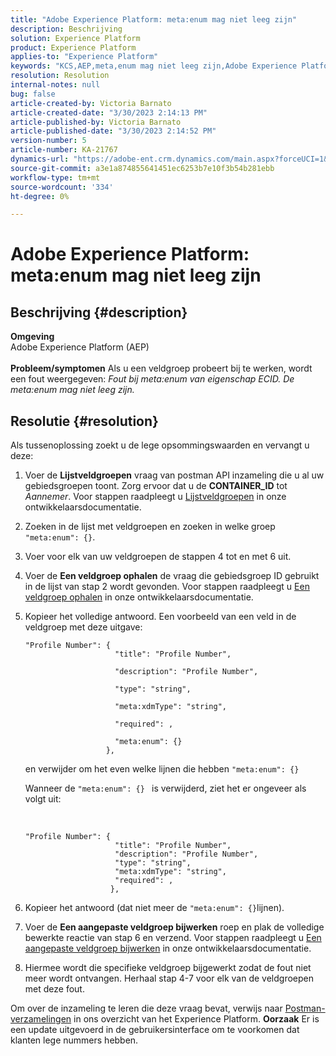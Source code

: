 ```yaml
---
title: "Adobe Experience Platform: meta:enum mag niet leeg zijn"
description: Beschrijving
solution: Experience Platform
product: Experience Platform
applies-to: "Experience Platform"
keywords: "KCS,AEP,meta,enum mag niet leeg zijn,Adobe Experience Platform,update veldgroepen,tijdelijke oplossing,problemen"
resolution: Resolution
internal-notes: null
bug: false
article-created-by: Victoria Barnato
article-created-date: "3/30/2023 2:14:13 PM"
article-published-by: Victoria Barnato
article-published-date: "3/30/2023 2:14:52 PM"
version-number: 5
article-number: KA-21767
dynamics-url: "https://adobe-ent.crm.dynamics.com/main.aspx?forceUCI=1&pagetype=entityrecord&etn=knowledgearticle&id=d7918023-05cf-ed11-b597-6045bd0065b6"
source-git-commit: a3e1a874855641451ec6253b7e10f3b54b281ebb
workflow-type: tm+mt
source-wordcount: '334'
ht-degree: 0%

---
```


# Adobe Experience Platform: meta:enum mag niet leeg zijn

## Beschrijving {#description}

<b>Omgeving</b><br>Adobe Experience Platform (AEP)<br><br><b>Probleem/symptomen</b>
Als u een veldgroep probeert bij te werken, wordt een fout weergegeven: *Fout bij meta:enum van eigenschap ECID. De meta:enum mag niet leeg zijn.*


## Resolutie {#resolution}


Als tussenoplossing zoekt u de lege opsommingswaarden en vervangt u deze:

1. Voer de <b>Lijstveldgroepen</b> vraag van postman API inzameling die u al uw gebiedsgroepen toont. Zorg ervoor dat u de <b>CONTAINER_ID</b> tot *Aannemer*. Voor stappen raadpleegt u [Lijstveldgroepen](https://developer.adobe.com/experience-platform-apis/references/schema-registry/#tag/Field-groups/operation/listFieldGroups) in onze ontwikkelaarsdocumentatie.
2. Zoeken in de lijst met veldgroepen en zoeken in welke groep `"meta:enum": {}`.
3. Voer voor elk van uw veldgroepen de stappen 4 tot en met 6 uit.
4. Voer de <b>Een veldgroep ophalen</b> de vraag die gebiedsgroep ID gebruikt in de lijst van stap 2 wordt gevonden. Voor stappen raadpleegt u [Een veldgroep ophalen](https://developer.adobe.com/experience-platform-apis/references/schema-registry/#tag/Field-groups/operation/retrieveFieldGroup) in onze ontwikkelaarsdocumentatie.
5. Kopieer het volledige antwoord. Een voorbeeld van een veld in de veldgroep met deze uitgave:




   ```clike
   "Profile Number": { 
                       "title": "Profile Number",                                     
                       "description": "Profile Number",                                    
                       "type": "string",                                     
                       "meta:xdmType": "string",                                    
                       "required": ,                                    
                       "meta:enum": {}                               
                     },
   ```



   en verwijder om het even welke lijnen die hebben `"meta:enum": {}`



   Wanneer de `"meta:enum": {} ` is verwijderd, ziet het er ongeveer als volgt uit:

    

   ```clike
   "Profile Number": {
                       "title": "Profile Number",
                       "description": "Profile Number",
                       "type": "string",
                       "meta:xdmType": "string",
                       "required": ,
                      },
   ```
6. Kopieer het antwoord (dat niet meer de `"meta:enum": {}`lijnen).
7. Voer de <b>Een aangepaste veldgroep bijwerken</b> roep en plak de volledige bewerkte reactie van stap 6 en verzend. Voor stappen raadpleegt u [Een aangepaste veldgroep bijwerken](https://developer.adobe.com/experience-platform-apis/references/schema-registry/#tag/Field-groups/operation/patchFieldGroup) in onze ontwikkelaarsdocumentatie.
8. Hiermee wordt die specifieke veldgroep bijgewerkt zodat de fout niet meer wordt ontvangen. Herhaal stap 4-7 voor elk van de veldgroepen met deze fout.


Om over de inzameling te leren die deze vraag bevat, verwijs naar [Postman-verzamelingen](https://experienceleague.adobe.com/docs/experience-platform/landing/platform-apis/postman.html?lang=en#collections) in ons overzicht van het Experience Platform.
<b>Oorzaak</b>
Er is een update uitgevoerd in de gebruikersinterface om te voorkomen dat klanten lege nummers hebben.

